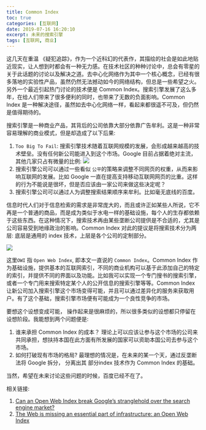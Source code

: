 ```yaml
---
title: Common Index
toc: true
categories: [互联网]
date: 2019-07-16 16:20:10
excerpt: 未来的搜索引擎
tags: [互联网, 商业]
---
```


这几天在重温 《疑犯追踪》，作为一个近科幻的代表作，其描绘的社会是如此地贴近现实，让人想到时都会有一种无力感。在技术社区的种种讨论中，总会有零星的关于此话题的讨论以及解决之道。去中心化网络作为其中一个核心概念，已经有很多落地的实验性产品，虽然仍然无法撼动如今的网络结构，但总是一些希望之火。另外一个最近引起热门讨论的技术便是 Common Index。搜索引擎发展了这么多年，在给人们带来了很多便利的同时，也带来了无数的负面影响。Common Index 是一种解决途径，虽然如去中心化网络一样，看起来都很遥不可及，但仍然是值得期待的。


搜索引擎是一种商业产品，其背后的公司依靠大部分依靠广告牟利。这是一种非常容易理解的商业模式，但是却造成了以下后果:


1. `Too Big To Fail`: 搜索引擎技术随着互联网规模的发展，会形成越来越高的技术壁垒。没有任何新公司能进入到这个市场。Google 目前占据着绝对主流，其他几家只占有微量的比例:  ![](/images/common-index/market-share.png)
2. 搜索引擎公司可以通过一些看似 `公平`的策略来调整不同网页的权重，从而来影响互联网的发展。比如 Google 一直在提高支持移动互联网网页的比重。这样的行为不能说是很坏，但是否应该由一家公司来做这些决定呢？
3. 搜索引擎公司可以通过人为调整搜索结果顺序来牟利。比如毫无底线的百度。


信息时代人们对于信息检索的需求是非常庞大的，而且或许正如某些人所说，它不再是一个普通的商品，而是成为类似于水电一样的基础设施，每个人的生存都依赖于这些东西。在这种情况下，搜索技术再由某些垄断公司提供是不合适的，尤其是公司容易受到地缘政治的影响。Common Index 对此的提议是将搜索技术分为两层: 底层是通用的 index 技术，上层是各个公司的定制部分。



![](/images/common-index/owi.png)



这里`OWI` 指 `Open Web Index`, 即本文一直说的 `Common Index`。Common Index 作为基础设施，提供基本的互联网索引，不同的商业机构可以基于此添加自己的特定的索引，并提供不同的界面以及功能。比如我可以实现一个专门搜书的搜索引擎，或者一个专门用来搜索特定某个人的公开信息的搜索引擎等等。Common Index 让新公司加入搜索引擎这个市场变得可能，并且可以通过差异化的服务来获取用户。有了这个基础，搜索引擎市场便有可能成为一个良性竞争的市场。



要想这个设想变成可能， 操作起来是很麻烦的，所以很多类似的设想都只停留在设想阶段。我能想到两个问题便是:


1. 谁来承担 Common Index 的成本？ 理论上可以应该让参与这个市场的公司来共同承担，想扶持本国在此方面有所发展的国家可以资助本国公司去参与这个市场。
2. 如何打破现有市场的格局? 最理想的情况是，在未来的某一个天，通过反垄断法将 Google 拆分， 分离出其 部分index 技术作为 Common Index 的基础。


当然，希望在未来讨论这些问题的时候，百度已经不在了。









相关链接:

1. [Can an Open Web Index break Google’s stranglehold over the search engine market?](<https://hub.packtpub.com/can-an-open-web-index-break-googles-stranglehold-over-the-search-engine-market/>)
2. [The Web is missing an essential part of infrastructure: an Open Web Index](<https://arxiv.org/abs/1903.03846>)

